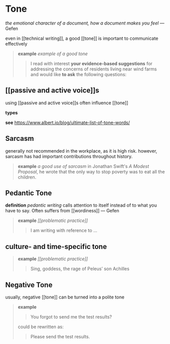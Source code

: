 # Tone

_the emotional character of a document, how a document makes you feel_ &mdash; Gefen

even in [[technical writing]], a good [[tone]] is important to communicate effectively

> **example** _example of a good tone_
>
> > I read with interest **your evidence-based suggestions** for addressing the concerns of residents living near wind farms and would like **to ask** the following questions:

## [[passive and active voice]]s

using [[passive and active voice]]s often influence [[tone]]

**types**

**see** <https://www.albert.io/blog/ultimate-list-of-tone-words/>

## Sarcasm

generally not recommended in the workplace, as it is high risk. however, sarcasm has had important contributions throughout history.

> **example** _a good use of sarcasm_ in Jonathan Swift's _A Modest Proposal_, he wrote that the only way to stop poverty was to eat all the children.

## Pedantic Tone

**definition** _pedantic writing_ calls attention to itself instead of to what you have to say. Often suffers from [[wordiness]] &mdash; Gefen

> **example** _[[problematic practice]]_
>
> > I am writing with reference to $\dots$

## culture- and time-specific tone

> **example** _[[problematic practice]]_
>
> > Sing, goddess, the rage of Peleus’ son Achilles

## Negative Tone

usually, negative [[tone]] can be turned into a polite tone

> **example**
>
> > You forgot to send me the test results?
>
> could be rewritten as:
>
> > Please send the test results.
